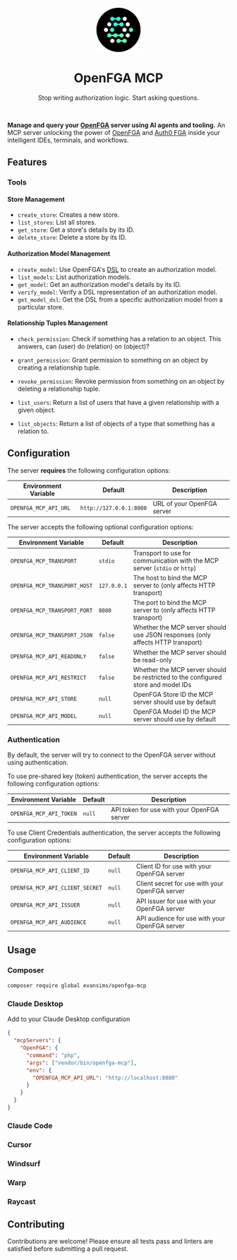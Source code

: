 <div align="center">
  <p><a href="https://openfga.dev"><img src=".github/openfga.png" width="100" /></a></p>

  <h1>OpenFGA MCP</h1>

  <p>Stop writing authorization logic. Start asking questions.</p>
</div>

<p><br /></p>

**Manage and query your [OpenFGA](https://openfga.dev/) server using AI agents and tooling.** An MCP server unlocking the power of [OpenFGA](https://openfga.dev/) and [Auth0 FGA](https://auth0.com/fine-grained-authorization) inside your intelligent IDEs, terminals, and workflows.

## Features

### Tools

#### Store Management

- `create_store`: Creates a new store.
- `list_stores`: List all stores.
- `get_store`: Get a store's details by its ID.
- `delete_store`: Delete a store by its ID.

#### Authorization Model Management

- `create_model`: Use OpenFGA's [DSL](https://openfga.dev/docs/configuration-language) to create an authorization model.
- `list_models`: List authorization models.
- `get_model`: Get an authorization model's details by its ID.
- `verify_model`: Verify a DSL representation of an authorization model.
- `get_model_dsl`: Get the DSL from a specific authorization model from a particular store.

#### Relationship Tuples Management

- `check_permission`: Check if something has a relation to an object. This answers, can (user) do (relation) on (object)?
- `grant_permission`: Grant permission to something on an object by creating a relationship tuple.
- `revoke_permission`: Revoke permission from something on an object by deleting a relationship tuple.

- `list_users`: Return a list of users that have a given relationship with a given object.
- `list_objects`: Return a list of objects of a type that something has a relation to.

## Configuration

The server **requires** the following configuration options:

| Environment Variable  | Default                 | Description                |
| --------------------- | ----------------------- | -------------------------- |
| `OPENFGA_MCP_API_URL` | `http://127.0.0.1:8080` | URL of your OpenFGA server |

The server accepts the following optional configuration options:

| Environment Variable         | Default     | Description                                                                       |
| ---------------------------- | ----------- | --------------------------------------------------------------------------------- |
| `OPENFGA_MCP_TRANSPORT`      | `stdio`     | Transport to use for communication with the MCP server (`stdio` or `http`)        |
| `OPENFGA_MCP_TRANSPORT_HOST` | `127.0.0.1` | The host to bind the MCP server to (only affects HTTP transport)                  |
| `OPENFGA_MCP_TRANSPORT_PORT` | `8080`      | The port to bind the MCP server to (only affects HTTP transport)                  |
| `OPENFGA_MCP_TRANSPORT_JSON` | `false`     | Whether the MCP server should use JSON responses (only affects HTTP transport)    |
| `OPENFGA_MCP_API_READONLY`   | `false`     | Whether the MCP server should be read-only                                        |
| `OPENFGA_MCP_API_RESTRICT`   | `false`     | Whether the MCP server should be restricted to the configured store and model IDs |
| `OPENFGA_MCP_API_STORE`      | `null`      | OpenFGA Store ID the MCP server should use by default                             |
| `OPENFGA_MCP_API_MODEL`      | `null`      | OpenFGA Model ID the MCP server should use by default                             |

### Authentication

By default, the server will try to connect to the OpenFGA server without using authentication.

To use pre-shared key (token) authentication, the server accepts the following configuration options:

| Environment Variable    | Default | Description                                |
| ----------------------- | ------- | ------------------------------------------ |
| `OPENFGA_MCP_API_TOKEN` | `null`  | API token for use with your OpenFGA server |

To use Client Credentials authentication, the server accepts the following configuration options:

| Environment Variable            | Default | Description                                    |
| ------------------------------- | ------- | ---------------------------------------------- |
| `OPENFGA_MCP_API_CLIENT_ID`     | `null`  | Client ID for use with your OpenFGA server     |
| `OPENFGA_MCP_API_CLIENT_SECRET` | `null`  | Client secret for use with your OpenFGA server |
| `OPENFGA_MCP_API_ISSUER`        | `null`  | API issuer for use with your OpenFGA server    |
| `OPENFGA_MCP_API_AUDIENCE`      | `null`  | API audience for use with your OpenFGA server  |

## Usage

### Composer

```bash
composer require global evansims/openfga-mcp
```

### Claude Desktop

Add to your Claude Desktop configuration

```json
{
  "mcpServers": {
    "OpenFGA": {
      "command": "php",
      "args": ["vendor/bin/openfga-mcp"],
      "env": {
        "OPENFGA_MCP_API_URL": "http://localhost:8080"
      }
    }
  }
}
```

### Claude Code

### Cursor

### Windsurf

### Warp

### Raycast

## Contributing

Contributions are welcome! Please ensure all tests pass and linters are satisfied before submitting a pull request.
